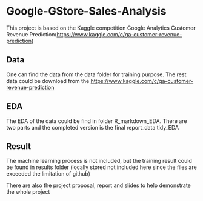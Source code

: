 # Google-GStore-Sales-Analysis

This project is based on the Kaggle competition Google Analytics Customer Revenue Prediction(https://www.kaggle.com/c/ga-customer-revenue-prediction)

## Data
One can find the data from the data folder for training purpose. The rest data could be download from the https://www.kaggle.com/c/ga-customer-revenue-prediction

## EDA
The EDA of the data could be find in folder R_markdown_EDA. There are two parts and the completed version is the final report_data tidy_EDA

## Result
The machine learning process is not included, but the training result could be found in results folder (locally stored not included here since the files are exceeded the limitation of github)

There are also the project proposal, report and slides to help demonstrate the whole project